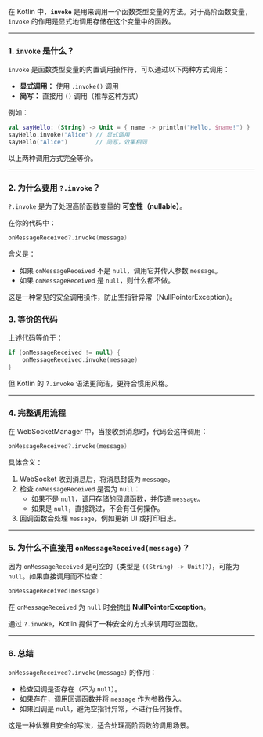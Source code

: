 在 Kotlin 中，**`invoke`** 是用来调用一个函数类型变量的方法。对于高阶函数变量，`invoke` 的作用是显式地调用存储在这个变量中的函数。

---

### 1. **`invoke` 是什么？**
`invoke` 是函数类型变量的内置调用操作符，可以通过以下两种方式调用：
- **显式调用：** 使用 `.invoke()` 调用
- **简写：** 直接用 `()` 调用（推荐这种方式）

例如：
```kotlin
val sayHello: (String) -> Unit = { name -> println("Hello, $name!") }
sayHello.invoke("Alice") // 显式调用
sayHello("Alice")        // 简写，效果相同
```

以上两种调用方式完全等价。

---

### 2. **为什么要用 `?.invoke`？**
`?.invoke` 是为了处理高阶函数变量的 **可空性（nullable）**。

在你的代码中：
```kotlin
onMessageReceived?.invoke(message)
```
含义是：
- 如果 `onMessageReceived` 不是 `null`，调用它并传入参数 `message`。
- 如果 `onMessageReceived` 是 `null`，则什么都不做。

这是一种常见的安全调用操作，防止空指针异常（NullPointerException）。

### 3. **等价的代码**
上述代码等价于：
```kotlin
if (onMessageReceived != null) {
    onMessageReceived.invoke(message)
}
```
但 Kotlin 的 `?.invoke` 语法更简洁，更符合惯用风格。

---

### 4. **完整调用流程**
在 WebSocketManager 中，当接收到消息时，代码会这样调用：
```kotlin
onMessageReceived?.invoke(message)
```
具体含义：
1. WebSocket 收到消息后，将消息封装为 `message`。
2. 检查 `onMessageReceived` 是否为 `null`：
    - 如果不是 `null`，调用存储的回调函数，并传递 `message`。
    - 如果是 `null`，直接跳过，不会有任何操作。
3. 回调函数会处理 `message`，例如更新 UI 或打印日志。

---

### 5. **为什么不直接用 `onMessageReceived(message)`？**
因为 `onMessageReceived` 是可空的（类型是 `((String) -> Unit)?`），可能为 `null`。如果直接调用而不检查：
```kotlin
onMessageReceived(message)
```
在 `onMessageReceived` 为 `null` 时会抛出 **NullPointerException**。

通过 `?.invoke`，Kotlin 提供了一种安全的方式来调用可空函数。

---

### 6. **总结**
`onMessageReceived?.invoke(message)` 的作用：
- 检查回调是否存在（不为 `null`）。
- 如果存在，调用回调函数并将 `message` 作为参数传入。
- 如果回调是 `null`，避免空指针异常，不进行任何操作。

这是一种优雅且安全的写法，适合处理高阶函数的调用场景。